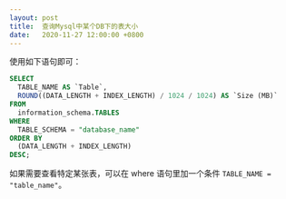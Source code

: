 ```yaml
---
layout: post
title:  查询Mysql中某个DB下的表大小
date:   2020-11-27 12:00:00 +0800
---
```


使用如下语句即可：

```sql
SELECT
  TABLE_NAME AS `Table`,
  ROUND((DATA_LENGTH + INDEX_LENGTH) / 1024 / 1024) AS `Size (MB)`
FROM
  information_schema.TABLES
WHERE
  TABLE_SCHEMA = "database_name"
ORDER BY
  (DATA_LENGTH + INDEX_LENGTH)
DESC;
```

如果需要查看特定某张表，可以在 where 语句里加一个条件 `TABLE_NAME = "table_name"`。